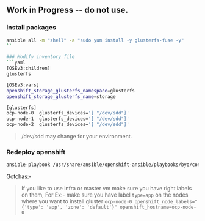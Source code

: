 ## Work in Progress -- do not use.

### Install packages 
```sh
ansible all -m "shell" -a "sudo yum install -y glusterfs-fuse -y"
``

### Modify inventory file
```yaml
[OSEv3:children]
glusterfs

[OSEv3:vars]
openshift_storage_glusterfs_namespace=glusterfs
openshift_storage_glusterfs_name=storage

[glusterfs]
ocp-node-0  glusterfs_devices='[ "/dev/sdd"]'
ocp-node-1  glusterfs_devices='[ "/dev/sdd"]'
ocp-node-2  glusterfs_devices='[ "/dev/sdd"]'
```
>  /dev/sdd may change for your environment.

### Redeploy openshift
```sh
ansible-playbook /usr/share/ansible/openshift-ansible/playbooks/byo/config.yml
```

Gotchas:-
> If you like to use infra or master vm make sure you have right labels on them, For Ex:-  make sure you have label `type=app` on the nodes where you want to install gluster
```ocp-node-0 openshift_node_labels="{'type': 'app', 'zone': 'default'}" openshift_hostname=ocp-node-0```
